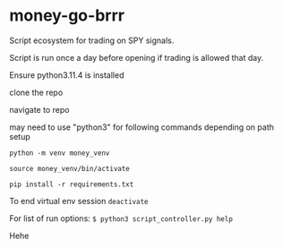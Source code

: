 # money-go-brrr

Script ecosystem for trading on SPY signals.

Script is run once a day before opening if trading is allowed that day.


Ensure python3.11.4 is installed


clone the repo

navigate to repo

may need to use "python3" for following commands depending on path setup

```python -m venv money_venv```

```source money_venv/bin/activate```


```pip install -r requirements.txt```




To end virtual env session
```deactivate```




For list of run options: ```$ python3 script_controller.py help```

Hehe